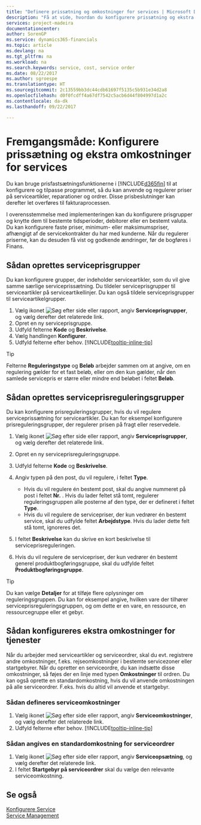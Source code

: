 ```yaml
---
title: "Definere prissætning og omkostninger for services | Microsoft Docs"
description: "Få at vide, hvordan du konfigurere prissætning og ekstra omkostninger for services"
services: project-madeira
documentationcenter: 
author: SorenGP
ms.service: dynamics365-financials
ms.topic: article
ms.devlang: na
ms.tgt_pltfrm: na
ms.workload: na
ms.search.keywords: service, cost, service order
ms.date: 08/22/2017
ms.author: sgroespe
ms.translationtype: HT
ms.sourcegitcommit: 2c13559bb3dc44cdb61697f5135c5b931e34d2a8
ms.openlocfilehash: d0f0fcdff4a67df7542c5acb6d44f804997d1a2c
ms.contentlocale: da-dk
ms.lasthandoff: 09/22/2017

---
```


# <a name="how-to-set-up-pricing-and-additional-costs-for-services"></a>Fremgangsmåde: Konfigurere prissætning og ekstra omkostninger for services
Du kan bruge prisfastsætningsfunktionerne i [!INCLUDE[d365fin](includes/d365fin_md.md)] til at konfigurere og tilpasse programmet, så du kan anvende og regulerer priser på serviceartikler, reparationer og ordrer. Disse prisbeslutninger kan derefter let overføres til fakturaprocessen.  
  
I overensstemmelse med implementeringen kan du konfigurere prisgrupper og knytte dem til bestemte tidsperioder, debitorer eller en bestemt valuta. Du kan konfigurere faste priser, minimum- eller maksimumspriser, afhængigt af de servicekontrakter du har med kunderne. Når du regulerer priserne, kan du desuden få vist og godkende ændringer, før de bogføres i Finans.  

## <a name="to-set-up-a-service-price-group"></a>Sådan oprettes serviceprisgrupper
Du kan konfigurere grupper, der indeholder serviceartikler, som du vil give samme særlige serviceprissætning. Du tildeler serviceprisgrupper til serviceartikler på serviceartikellinjer. Du kan også tildele serviceprisgrupper til serviceartikelgrupper.  

1. Vælg ikonet ![Søg efter side eller rapport](media/ui-search/search_small.png "Ikonet Søg efter side eller rapport"), angiv **Serviceprisgrupper**, og vælg derefter det relaterede link.  
2. Opret en ny serviceprisgruppe.  
3. Udfyld felterne **Kode** og **Beskrivelse**.  
4. Vælg handlingen **Konfigurer**.  
2. Udfyld felterne efter behov. [!INCLUDE[tooltip-inline-tip](includes/tooltip-inline-tip_md.md)]  

 > [!Tip]
 > Felterne **Reguleringstype** og **Beløb** arbejder sammen om at angive, om en regulering gælder for et fast beløb, eller om den kun gælder, når den samlede servicepris er større eller mindre end beløbet i feltet **Beløb**.  

## <a name="to-set-up-a-service-price-adjustment-group"></a>Sådan oprettes serviceprisreguleringsgrupper  
Du kan konfigurere prisreguleringsgrupper, hvis du vil regulere serviceprissætning for serviceartikler. Du kan for eksempel konfigurere prisreguleringsgrupper, der regulerer prisen på fragt eller reservedele.  
  
1. Vælg ikonet ![Søg efter side eller rapport](media/ui-search/search_small.png "Ikonet Søg efter side eller rapport"), angiv **Serviceprisgrupper**, og vælg derefter det relaterede link.  
2. Opret en ny serviceprisreguleringsgruppe.  
3. Udfyld felterne **Kode** og **Beskrivelse**.  
4. Angiv typen på den post, du vil regulere, i feltet **Type**.  
  
    * Hvis du vil regulere én bestemt post, skal du angive nummeret på post i feltet **Nr.** . Hvis du lader feltet stå tomt, regulerer reguleringsgruppen alle posterne af den type, der er defineret i feltet **Type**.  
    * Hvis du vil regulere de servicepriser, der kun vedrører én bestemt service, skal du udfylde feltet **Arbejdstype**. Hvis du lader dette felt stå tomt, ignoreres det.  
  
5. I feltet **Beskrivelse** kan du skrive en kort beskrivelse til serviceprisreguleringen.  
6. Hvis du vil regulere de servicepriser, der kun vedrører én bestemt generel produktbogføringsgruppe, skal du udfylde feltet **Produktbogføringsgruppe**.

> [!Tip]
> Du kan vælge **Detaljer** for at tilføje flere oplysninger om reguleringsgruppen. Du kan for eksempel angive, hvilken vare der tilhører serviceprisreguleringsgruppen, og om dette er en vare, en ressource, en ressourcegruppe eller et gebyr.  

## <a name="to-set-up-additional-costs-for-services"></a>Sådan konfigureres ekstra omkostninger for tjenester
Når du arbejder med serviceartikler og serviceordrer, skal du evt. registrere andre omkostninger, f.eks. rejseomkostninger i bestemte servicezoner eller startgebyrer. Når du opretter en serviceordre, du kan indsætte disse omkostninger, så føjes der en linje med typen **Omkostninger** til ordren. Du kan også oprette en standardomkostning, hvis du vil anvende omkostningen på alle serviceordrer. F.eks. hvis du altid vil anvende et startgebyr.
  
### <a name="to-set-up-service-costs"></a>Sådan defineres serviceomkostninger
1. Vælg ikonet ![Søg efter side eller rapport](media/ui-search/search_small.png "Ikonet Søg efter side eller rapport"), angiv **Serviceomkostninger**, og vælg derefter det relaterede link. 
2. Udfyld felterne efter behov. [!INCLUDE[tooltip-inline-tip](includes/tooltip-inline-tip_md.md)]  

### <a name="to-specify-a-default-cost-for-service-orders"></a>Sådan angives en standardomkostning for serviceordrer
1. Vælg ikonet ![Søg efter side eller rapport](media/ui-search/search_small.png "Ikonet Søg efter side eller rapport"), angiv **Serviceopsætning**, og vælg derefter det relaterede link. 
2. I feltet **Startgebyr på serviceordrer** skal du vælge den relevante serviceomkostning.

## <a name="see-also"></a>Se også
[Konfigurere Service](service-setup-service.md)  
[Service Management](service-service.md)  

